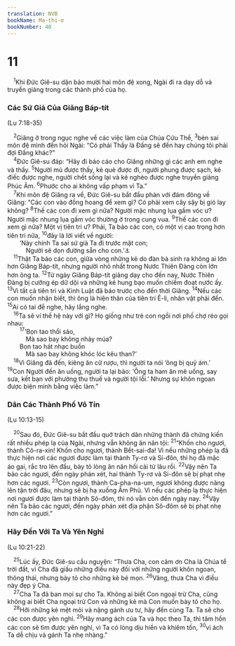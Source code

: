 ```yaml
---
translation: NVB
bookName: Ma-thi-ơ 
bookNumber: 40
---
```


<div class="title"><h1>11</h1></div>
<span class="verse mat_11_1"> <sup>1</sup>Khi Đức Giê-su dặn bảo mười hai môn đệ xong, Ngài đi ra dạy dỗ và truyền giảng trong các thành phố của họ. <br/></span>
<div class="title"><h3>Các Sứ Giả Của Giăng Báp-tít </h3><p>(Lu 7:18-35) </p></div>
<span class="verse mat_11_2"> <sup>2</sup>Giăng ở trong ngục nghe về các việc làm của Chúa Cứu Thế, </span>
<span class="verse mat_11_3"><sup>3</sup>bèn sai môn đệ mình đến hỏi Ngài: “Có phải Thầy là Đấng sẽ đến hay chúng tôi phải đợi Đấng khác?” <br/></span>
<span class="verse mat_11_4"> <sup>4</sup>Đức Giê-su đáp: “Hãy đi báo cáo cho Giăng những gì các anh em nghe và thấy. </span>
<span class="verse mat_11_5"><sup>5</sup>Người mù được thấy, kẻ què được đi, người phung được sạch, kẻ điếc được nghe, người chết sống lại và kẻ nghèo được nghe truyền giảng Phúc Âm. </span>
<span class="verse mat_11_6"><sup>6</sup>Phước cho ai không vấp phạm vì Ta.” <br/></span>
<span class="verse mat_11_7"> <sup>7</sup>Khi môn đệ Giăng ra về, Đức Giê-su bắt đầu phán với đám đông về Giăng: “Các con vào đồng hoang để xem gì? Có phải xem cây sậy bị gió lay không? </span>
<span class="verse mat_11_8"><sup>8</sup>Thế các con đi xem gì nữa? Người mặc nhung lụa gấm vóc ư? Người mặc nhung lụa gấm vóc thường ở trong cung vua. </span>
<span class="verse mat_11_9"><sup>9</sup>Thế các con đi xem gì nữa? Một vị tiên tri ư? Phải, Ta bảo các con, có một vị cao trọng hơn tiên tri nữa, </span>
<span class="verse mat_11_10"><sup>10</sup>đây là lời viết về người: <br/>  ‘Này chính Ta sai sứ giả Ta đi trước mặt con; <br/>   Người sẽ dọn đường sẵn cho con.’<a data-toggle="tooltip" data-placement="bottom" title="Mal 3:1">⚓</a><br/></span>
<span class="verse mat_11_11"> <sup>11</sup>Thật Ta bảo các con, giữa vòng những kẻ do đàn bà sinh ra không ai lớn hơn Giăng Báp-tít, nhưng người nhỏ nhất trong Nước Thiên Đàng còn lớn hơn ông ta. </span>
<span class="verse mat_11_12"><sup>12</sup>Từ ngày Giăng Báp-tít giảng dạy cho đến nay, Nước Thiên Đàng bị cưỡng ép dữ dội và những kẻ hung bạo muốn chiếm đoạt nước ấy. </span>
<span class="verse mat_11_13"><sup>13</sup>Vì tất cả tiên tri và Kinh Luật đã báo trước cho đến thời Giăng. </span>
<span class="verse mat_11_14"><sup>14</sup>Nếu các con muốn nhận biết, thì ông là hiện thân của tiên tri Ê-li, nhân vật phải đến. </span>
<span class="verse mat_11_15"><sup>15</sup>Ai có tai để nghe, hãy lắng nghe. <br/></span>
<span class="verse mat_11_16"> <sup>16</sup>Ta sẽ ví thế hệ này với gì? Họ giống như trẻ con ngồi nơi phố chợ réo gọi nhau: <br/></span>
<span class="verse mat_11_17">  <sup>17</sup>‘Bọn tao thổi sáo, <br/>   Mà sao bay không nhảy múa? <br/>  Bọn tao hát nhạc buồn <br/>   Mà sao bay không khóc lóc kêu than?’ <br/></span>
<span class="verse mat_11_18"> <sup>18</sup>Vì Giăng đã đến, kiêng ăn cữ rượu, thì người ta nói ‘ông bị quỷ ám.’ </span>
<span class="verse mat_11_19"><sup>19</sup>Con Người đến ăn uống, người ta lại bảo: ‘Ông ta ham ăn mê uống, say sưa, kết bạn với phường thu thuế và người tội lỗi.’ Nhưng sự khôn ngoan được biện minh bằng việc làm.” <br/></span>
<div class="title"><h3>Dân Các Thành Phố Vô Tín </h3><p>(Lu 10:13-15) </p></div>
<span class="verse mat_11_20"> <sup>20</sup>Sau đó, Đức Giê-su bắt đầu quở trách dân những thành đã chứng kiến rất nhiều phép lạ của Ngài, nhưng vẫn không ăn năn tội: </span>
<span class="verse mat_11_21"><sup>21</sup>“Khốn cho ngươi, thành Cô-ra-xin! Khốn cho ngươi, thành Bết-sai-đa! Vì nếu những phép lạ đã thực hiện nơi các ngươi được làm tại thành Ty-rơ và Si-đôn, thì họ đã mặc áo gai, rắc tro lên đầu, bày tỏ lòng ăn năn hối cải từ lâu rồi. </span>
<span class="verse mat_11_22"><sup>22</sup>Vậy nên Ta bảo các ngươi, đến ngày phán xét, hai thành Ty-rơ và Si-đôn sẽ bị phạt nhẹ hơn các ngươi. </span>
<span class="verse mat_11_23"><sup>23</sup>Còn ngươi, thành Ca-pha-na-um, ngươi không được nâng lên tận trời đâu, nhưng sẽ bị hạ xuống Âm Phủ. Vì nếu các phép lạ thực hiện nơi ngươi được làm tại thành Sô-đôm, thì nó vẫn còn đến ngày nay. </span>
<span class="verse mat_11_24"><sup>24</sup>Vậy nên Ta bảo các ngươi, đến ngày phán xét địa phận Sô-đôm sẽ bị phạt nhẹ hơn các ngươi.” <br/></span>
<div class="title"><h3>Hãy Đến Với Ta Và Yên Nghỉ </h3><p>(Lu 10:21-22) </p></div>
<span class="verse mat_11_25"> <sup>25</sup>Lúc ấy, Đức Giê-su cầu nguyện: “Thưa Cha, con cảm ơn Cha là Chúa tể trời đất, vì Cha đã giấu những điều này đối với những người khôn ngoan, thông thái, nhưng bày tỏ cho những kẻ bé mọn. </span>
<span class="verse mat_11_26"><sup>26</sup>Vâng, thưa Cha vì điều này đẹp ý Cha. <br/></span>
<span class="verse mat_11_27"> <sup>27</sup>Cha Ta đã ban mọi sự cho Ta. Không ai biết Con ngoại trừ Cha, cũng không ai biết Cha ngoại trừ Con và những kẻ mà Con muốn bày tỏ cho họ. <br/></span>
<span class="verse mat_11_28"> <sup>28</sup>Hỡi những kẻ mệt mỏi và nặng gánh ưu tư, hãy đến cùng Ta. Ta sẽ cho các con được yên nghỉ. </span>
<span class="verse mat_11_29"><sup>29</sup>Hãy mang ách của Ta và học theo Ta, thì tâm hồn các con sẽ tìm được yên nghỉ, vì Ta có lòng dịu hiền và khiêm tốn, </span>
<span class="verse mat_11_30"><sup>30</sup>vì ách Ta dễ chịu và gánh Ta nhẹ nhàng.” <br/></span>
